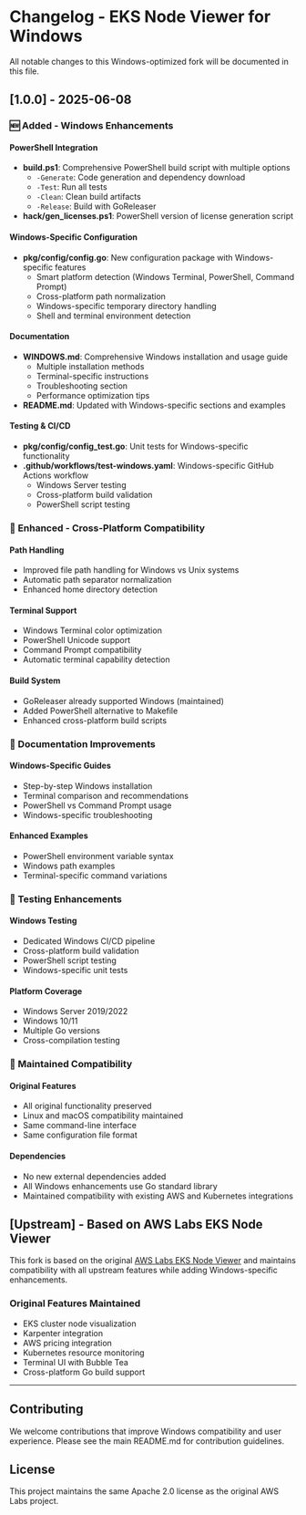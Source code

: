 # Changelog - EKS Node Viewer for Windows

All notable changes to this Windows-optimized fork will be documented in this file.

## [1.0.0] - 2025-06-08

### 🆕 Added - Windows Enhancements

#### PowerShell Integration
- **build.ps1**: Comprehensive PowerShell build script with multiple options
  - `-Generate`: Code generation and dependency download
  - `-Test`: Run all tests
  - `-Clean`: Clean build artifacts
  - `-Release`: Build with GoReleaser
- **hack/gen_licenses.ps1**: PowerShell version of license generation script

#### Windows-Specific Configuration
- **pkg/config/config.go**: New configuration package with Windows-specific features
  - Smart platform detection (Windows Terminal, PowerShell, Command Prompt)
  - Cross-platform path normalization
  - Windows-specific temporary directory handling
  - Shell and terminal environment detection

#### Documentation
- **WINDOWS.md**: Comprehensive Windows installation and usage guide
  - Multiple installation methods
  - Terminal-specific instructions
  - Troubleshooting section
  - Performance optimization tips
- **README.md**: Updated with Windows-specific sections and examples

#### Testing & CI/CD
- **pkg/config/config_test.go**: Unit tests for Windows-specific functionality
- **.github/workflows/test-windows.yaml**: Windows-specific GitHub Actions workflow
  - Windows Server testing
  - Cross-platform build validation
  - PowerShell script testing

### 🔧 Enhanced - Cross-Platform Compatibility

#### Path Handling
- Improved file path handling for Windows vs Unix systems
- Automatic path separator normalization
- Enhanced home directory detection

#### Terminal Support
- Windows Terminal color optimization
- PowerShell Unicode support
- Command Prompt compatibility
- Automatic terminal capability detection

#### Build System
- GoReleaser already supported Windows (maintained)
- Added PowerShell alternative to Makefile
- Enhanced cross-platform build scripts

### 📖 Documentation Improvements

#### Windows-Specific Guides
- Step-by-step Windows installation
- Terminal comparison and recommendations
- PowerShell vs Command Prompt usage
- Windows-specific troubleshooting

#### Enhanced Examples
- PowerShell environment variable syntax
- Windows path examples
- Terminal-specific command variations

### 🧪 Testing Enhancements

#### Windows Testing
- Dedicated Windows CI/CD pipeline
- Cross-platform build validation
- PowerShell script testing
- Windows-specific unit tests

#### Platform Coverage
- Windows Server 2019/2022
- Windows 10/11
- Multiple Go versions
- Cross-compilation testing

### 🔄 Maintained Compatibility

#### Original Features
- All original functionality preserved
- Linux and macOS compatibility maintained
- Same command-line interface
- Same configuration file format

#### Dependencies
- No new external dependencies added
- All Windows enhancements use Go standard library
- Maintained compatibility with existing AWS and Kubernetes integrations

## [Upstream] - Based on AWS Labs EKS Node Viewer

This fork is based on the original [AWS Labs EKS Node Viewer](https://github.com/awslabs/eks-node-viewer) and maintains compatibility with all upstream features while adding Windows-specific enhancements.

### Original Features Maintained
- EKS cluster node visualization
- Karpenter integration
- AWS pricing integration
- Kubernetes resource monitoring
- Terminal UI with Bubble Tea
- Cross-platform Go build support

---

## Contributing

We welcome contributions that improve Windows compatibility and user experience. Please see the main README.md for contribution guidelines.

## License

This project maintains the same Apache 2.0 license as the original AWS Labs project.
